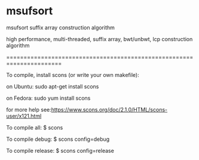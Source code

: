 # msufsort
msufsort suffix array construction algorithm

high performance, multi-threaded, suffix array, bwt/unbwt, lcp construction algorithm

======================================================================

To compile, install scons (or write your own makefile):

on Ubuntu: sudo apt-get install scons

on Fedora: sudo yum install scons

for more help see:https://www.scons.org/doc/2.1.0/HTML/scons-user/x121.html


To compile all:
$ scons

To compile debug:
$ scons config=debug

To compile release:
$ scons config=release


